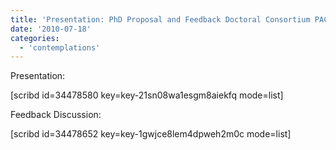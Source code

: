 ```yaml
---
title: 'Presentation: PhD Proposal and Feedback Doctoral Consortium PACIS 2010'
date: '2010-07-18'
categories:
  - 'contemplations'
---
```


Presentation:

\[scribd id=34478580 key=key-21sn08wa1esgm8aiekfq mode=list\]

Feedback Discussion:

\[scribd id=34478652 key=key-1gwjce8lem4dpweh2m0c mode=list\]
